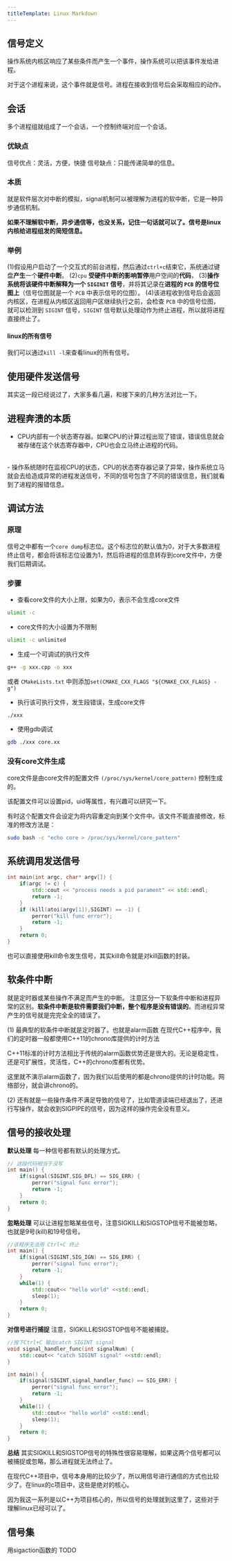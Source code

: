 ```yaml
---
titleTemplate: Linux Markdown
---
```

## 信号定义
操作系统内核区响应了某些条件而产生一个事件，操作系统可以把该事件发给进程。

对于这个进程来说，这个事件就是信号。进程在接收到信号后会采取相应的动作。



## 会话
多个进程组就组成了一个会话，一个控制终端对应一个会话。


### 优缺点
信号优点：灵活，方便，快捷
信号缺点：只能传递简单的信息。

### 本质
就是软件层次对中断的模拟，signal机制可以被理解为进程的软中断，它是一种异步通信机制。

**如果不理解软中断，异步通信等，也没关系，记住一句话就可以了。信号是linux内核给进程组发的简短信息。**

### 举例
(1)假设用户启动了一个交互式的前台进程，然后通过`ctrl+c`结束它，系统通过键盘**产生**一个**硬件中断**。
(2)`cpu` **受硬件中断的影响暂停**用户空间的**代码**，
(3)**操作系统将该硬件中断解释为一个 `SIGINIT` 信号**，并将其记录在**进程的 `PCB` 的信号位图上**（信号位图就是一个 `PCB` 中表示信号的位图）。
(4)该进程收到信号后会返回内核区，在进程从内核区返回用户区继续执行之前，会检查 `PCB` 中的信号位图，就可以检测到 `SIGINT` 信号，`SIGINT` 信号默认处理动作为终止进程，所以就将进程直接终止了。

#### linux的所有信号
我们可以通过`kill -l`来查看linux的所有信号。

## 使用硬件发送信号
其实这一段已经说过了，大家多看几遍，和接下来的几种方法对比一下。


## 进程奔溃的本质

- CPU内部有一个状态寄存器。如果CPU的计算过程出现了错误，错误信息就会被存储在这个状态寄存器中，CPU也会立马终止进程的代码。
</br>
- 操作系统随时在监视CPU的状态，CPU的状态寄存器记录了异常，操作系统立马就会去给造成异常的进程发送信号，不同的信号包含了不同的错误信息，我们就看到了进程的报错信息。

## 调试方法
### 原理
信号之中都有一个`core dump`标志位。这个标志位的默认值为0，对于大多数进程终止信号，都会将该标志位设置为1，然后将进程的信息转存到core文件中，方便我们后期调试。

### 步骤
- 查看core文件的大小上限，如果为0，表示不会生成core文件
```bash
ulimit -c 
```
- core文件的大小设置为不限制
```bash
ulimit -c unlimited
```
- 生成一个可调试的执行文件
```bash
g++ -g xxx.cpp -o xxx
```
或者 `CMakeLists.txt` 中则添加`set(CMAKE_CXX_FLAGS "${CMAKE_CXX_FLAGS} -g")`
- 执行该可执行文件，发生段错误，生成core文件
```bash
./xxx
```
- 使用gdb调试
```bash
gdb ./xxx core.xx
```
### 没有core文件生成
core文件是由core文件的配置文件 `(/proc/sys/kernel/core_pattern)` 控制生成的。

该配置文件可以设置pid，uid等属性，有兴趣可以研究一下。

有时这个配置文件会设定为将内容重定向到某个文件中。该文件不能直接修改，标准的修改方法是：
```bash
sudo bash -c "echo core > /proc/sys/kernel/core_pattern"
```


## 系统调用发送信号
```cpp
int main(int argc, char* argv[]) {
    if(argc != c) {
        std::cout << "process needs a pid parament" << std::endl;
        return -1;
    }
    if (kill(atoi(argv[1]),SIGINT) == -1) {
        perror("kill func error");
        return -1;
    }
    return 0;
}
```
也可以直接使用kill命令发生信号，其实kill命令就是对kill函数的封装。



## 软条件中断
就是定时器或某些操作不满足而产生的中断。
注意区分一下软条件中断和进程异常的区别。**软条件中断是软件需要我们中断，整个程序是没有错误的**。而进程异常产生的信号就是完完全全的错误了。

(1) 最典型的软条件中断就是定时器了。也就是alarm函数
在现代C++程序中，我们的定时器一般都使用C++11的chrono库提供的计时方法

C++11标准的计时方法相比于传统的alarm函数优势还是很大的。无论是稳定性，还是可扩展性，灵活性，C++的chrono库都有优势。

这里就不演示alarm函数了，因为我们以后使用的都是chrono提供的计时功能。网络部分，就会讲chrono的。



(2) 还有就是一些操作条件不满足导致的信号了，比如管道读端已经退出了，还进行写操作，就会收到SIGPIPE的信号，因为这样的操作完全没有意义。




## 信号的接收处理

**默认处理**
每一种信号都有默认的处理方式。
```cpp
// 这段代码相当于没写
int main() {
    if(signal(SIGINT,SIG_DFL) == SIG_ERR) {
        perror("signal func error");
        return -1;
    }
    return 0;
}
```

**忽略处理**
可以让进程忽略某些信号，注意SIGKILL和SIGSTOP信号不能被忽略，也就是9号(kill)和19号信号。
```cpp
//该程序无法用 Ctrl+C 终止
int main() {
    if(signal(SIGINT,SIG_IGN) == SIG_ERR) {
        perror("signal func error");
        return -1;
    }
    while(1) {
        std::cout<< "hello world" <<std::endl;
        sleep(1);
    }
    return 0;
}
```

**对信号进行捕捉**
注意，SIGKILL和SIGSTOP信号不能被捕捉。
```cpp
//按下Ctrl+C 输出catch SIGINT signal
void signal_handler_func(int signalNum) {
    std::cout<< "catch SIGINT signal" <<std::endl;
}

int main() {
    if(signal(SIGINT,signal_handler_func) == SIG_ERR) {
        perror("signal func error");
        return -1;
    }
    while(1) {
        std::cout<< "hello world" <<std::endl;
        sleep(1);
    }
    return 0;
}
```
**总结**
其实SIGKILL和SIGSTOP信号的特殊性很容易理解，如果这两个信号都可以被捕捉或忽略，那么进程就无法终止了。

在现代C++项目中，信号本身用的比较少了，所以用信号进行通信的方式也比较少了。在linux的c项目中，这些是绝对的核心。

因为我这一系列是以C++为项目核心的，所以信号的处理就到这里了，这些对于理解linux已经可以了。

## 信号集
用sigaction函数的 TODO







